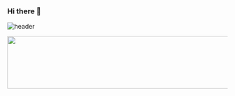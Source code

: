 ### Hi there 👋

![header](https://capsule-render.vercel.app/api?type=slice&text=lumpen&height=300&fontSize=100&textBg=true)

<a href="https://github.com/devxb/gitanimals">
  <img
    src="https://render.gitanimals.org/lines/lumpenop?pet-id=644007062293980569"
    width="600"
    height="120"
  />
</a>
  
<!--
**lumpenop/lumpenop** is a ✨ _special_ ✨ repository because its `README.md` (this file) appears on your GitHub profile.

Here are some ideas to get you started:

- 🔭 I’m currently working on ...
- 🌱 I’m currently learning ...
- 👯 I’m looking to collaborate on ...
- 🤔 I’m looking for help with ...
- 💬 Ask me about ...
- 📫 How to reach me: ...
- 😄 Pronouns: ...
- ⚡ Fun fact: ...
-->
